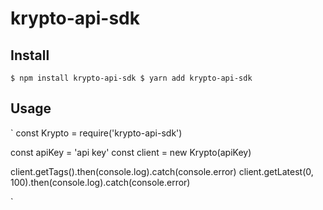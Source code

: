 # krypto-api-sdk

## Install

`
  $ npm install krypto-api-sdk
  $ yarn add krypto-api-sdk
`

## Usage

`
const Krypto  = require('krypto-api-sdk')

const apiKey = 'api key'
const client = new Krypto(apiKey)

client.getTags().then(console.log).catch(console.error)
client.getLatest(0, 100).then(console.log).catch(console.error)

`
